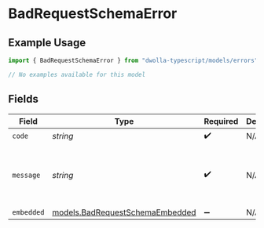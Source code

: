 # BadRequestSchemaError

## Example Usage

```typescript
import { BadRequestSchemaError } from "dwolla-typescript/models/errors";

// No examples available for this model
```

## Fields

| Field                                                                       | Type                                                                        | Required                                                                    | Description                                                                 | Example                                                                     |
| --------------------------------------------------------------------------- | --------------------------------------------------------------------------- | --------------------------------------------------------------------------- | --------------------------------------------------------------------------- | --------------------------------------------------------------------------- |
| `code`                                                                      | *string*                                                                    | :heavy_check_mark:                                                          | N/A                                                                         | ValidationError                                                             |
| `message`                                                                   | *string*                                                                    | :heavy_check_mark:                                                          | N/A                                                                         | Validation error(s) present. See embedded errors list for more details.     |
| `embedded`                                                                  | [models.BadRequestSchemaEmbedded](../../models/badrequestschemaembedded.md) | :heavy_minus_sign:                                                          | N/A                                                                         |                                                                             |